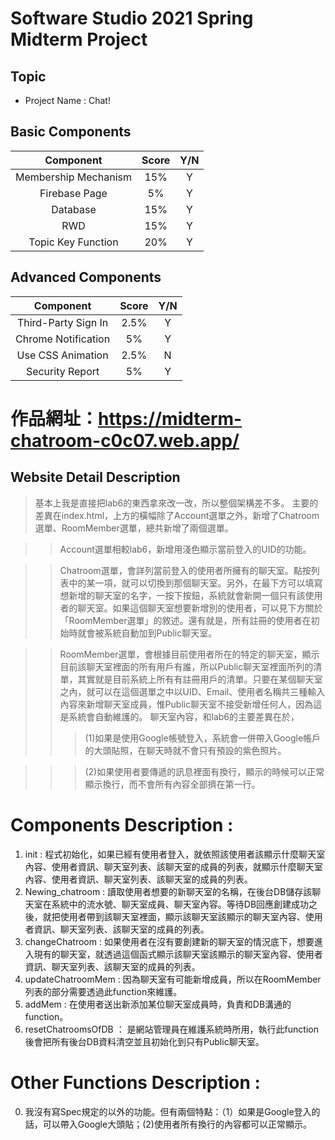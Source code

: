 # Software Studio 2021 Spring Midterm Project

## Topic
* Project Name : Chat!

## Basic Components
|Component|Score|Y/N|
|:-:|:-:|:-:|
|Membership Mechanism|15%|Y|
|Firebase Page|5%|Y|
|Database|15%|Y|
|RWD|15%|Y|
|Topic Key Function|20%|Y|

## Advanced Components
|Component|Score|Y/N|
|:-:|:-:|:-:|
|Third-Party Sign In|2.5%|Y|
|Chrome Notification|5%|Y|
|Use CSS Animation|2.5%|N|
|Security Report|5%|Y|

# 作品網址：https://midterm-chatroom-c0c07.web.app/

## Website Detail Description
>基本上我是直接把lab6的東西拿來改一改，所以整個架構差不多。
主要的差異在index.html，上方的橫幅除了Account選單之外，新增了Chatroom選單、RoomMember選單，總共新增了兩個選單。

>>Account選單相較lab6，新增用淺色顯示當前登入的UID的功能。

>>Chatroom選單，會詳列當前登入的使用者所擁有的聊天室。點按列表中的某一項，就可以切換到那個聊天室。另外，在最下方可以填寫想新增的聊天室的名字，一按下按鈕，系統就會新開一個只有該使用者的聊天室。如果這個聊天室想要新增別的使用者，可以見下方關於「RoomMember選單」的敘述。還有就是，所有註冊的使用者在初始時就會被系統自動加到Public聊天室。

>>RoomMember選單，會根據目前使用者所在的特定的聊天室，顯示目前該聊天室裡面的所有用戶有誰，所以Public聊天室裡面所列的清單，其實就是目前系統上所有有註冊用戶的清單。只要在某個聊天室之內，就可以在這個選單之中以UID、Email、使用者名稱共三種輸入內容來新增聊天室成員，惟Public聊天室不接受新增任何人，因為這是系統會自動維護的。
>>聊天室內容，和lab6的主要差異在於，
>>>(1)如果是使用Google帳號登入，系統會一併帶入Google帳戶的大頭貼照，在聊天時就不會只有預設的紫色照片。

>>>(2)如果使用者要傳遞的訊息裡面有換行，顯示的時候可以正常顯示換行，而不會所有內容全部擠在第一行。


# Components Description : 
1. init : 程式初始化，如果已經有使用者登入，就依照該使用者該顯示什麼聊天室內容、使用者資訊、聊天室列表、該聊天室的成員的列表，就顯示什麼聊天室內容、使用者資訊、聊天室列表、該聊天室的成員的列表。
2. Newing_chatroom : 讀取使用者想要的新聊天室的名稱，在後台DB儲存該聊天室在系統中的流水號、聊天室成員、聊天室內容。等待DB回應創建成功之後，就把使用者帶到該聊天室裡面，顯示該聊天室該顯示的聊天室內容、使用者資訊、聊天室列表、該聊天室的成員的列表。
3. changeChatroom : 如果使用者在沒有要創建新的聊天室的情況底下，想要進入現有的聊天室，就透過這個函式顯示該聊天室該顯示的聊天室內容、使用者資訊、聊天室列表、該聊天室的成員的列表。
4. updateChatroomMem : 因為聊天室有可能新增成員，所以在RoomMember列表的部分需要透過此function來維護。
5. addMem : 在使用者送出新添加某位聊天室成員時，負責和DB溝通的function。
6. resetChatroomsOfDB ： 是網站管理員在維護系統時所用，執行此function後會把所有後台DB資料清空並且初始化到只有Public聊天室。

# Other Functions Description : 
0. 我沒有寫Spec規定的以外的功能。但有兩個特點：（1）如果是Google登入的話，可以帶入Google大頭貼；(2)使用者所有換行的內容都可以正常顯示。


